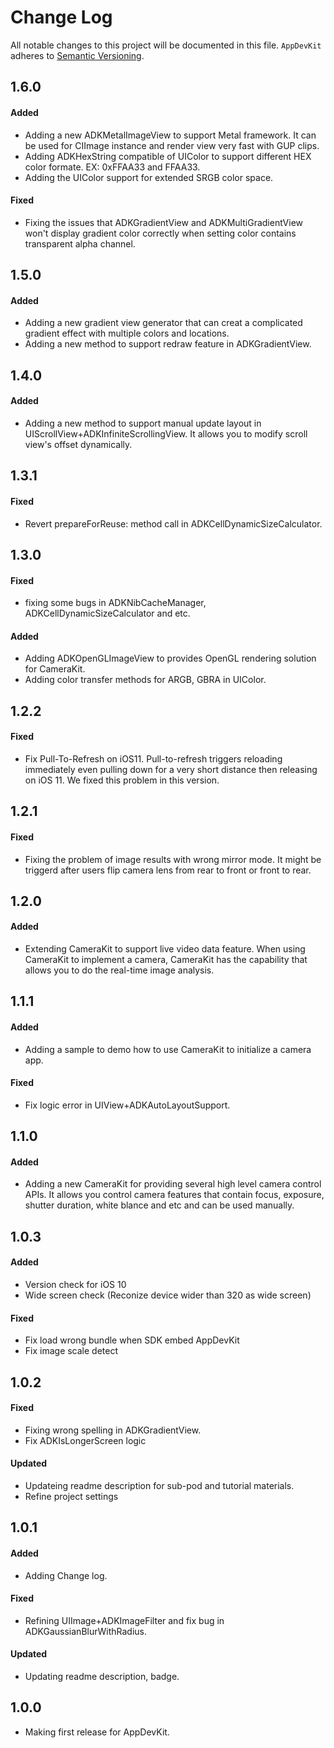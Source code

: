 # Change Log
All notable changes to this project will be documented in this file.
`AppDevKit` adheres to [Semantic Versioning](http://semver.org/).

## 1.6.0
#### Added
* Adding a new ADKMetalImageView to support Metal framework. It can be used for CIImage instance and render view very fast with GUP clips.
* Adding ADKHexString compatible of UIColor to support different HEX color formate. EX: 0xFFAA33 and FFAA33.
* Adding the UIColor support for extended SRGB color space.
#### Fixed
* Fixing the issues that ADKGradientView and ADKMultiGradientView won't display gradient color correctly when setting color contains transparent alpha channel.

## 1.5.0
#### Added
* Adding a new gradient view generator that can creat a complicated gradient effect with multiple colors and locations.
* Adding a new method to support redraw feature in ADKGradientView. 

## 1.4.0
#### Added
* Adding a new method to support manual update layout in UIScrollView+ADKInfiniteScrollingView. It allows you to modify scroll view's offset dynamically. 

## 1.3.1
#### Fixed
* Revert prepareForReuse: method call in ADKCellDynamicSizeCalculator.

## 1.3.0
#### Fixed
* fixing some bugs in ADKNibCacheManager, ADKCellDynamicSizeCalculator and etc.

#### Added 
* Adding ADKOpenGLImageView to provides OpenGL rendering solution for CameraKit.
* Adding color transfer methods for ARGB, GBRA in UIColor.

## 1.2.2
#### Fixed
* Fix Pull-To-Refresh on iOS11. Pull-to-refresh triggers reloading immediately even pulling down for a very short distance then releasing on iOS 11. We fixed this problem in this version.

## 1.2.1
#### Fixed
* Fixing the problem of image results with wrong mirror mode. It might be triggerd after users flip camera lens from rear to front or front to rear.  

## 1.2.0
#### Added
* Extending CameraKit to support live video data feature. When using CameraKit to implement a camera, CameraKit has the capability that allows you to do the real-time image analysis.   

## 1.1.1
#### Added
* Adding a sample to demo how to use CameraKit to initialize a camera app.
#### Fixed
* Fix logic error in UIView+ADKAutoLayoutSupport.   

## 1.1.0
#### Added
* Adding a new CameraKit for providing several high level camera control APIs. It allows you control camera features that contain focus, exposure, shutter duration, white blance and etc and can be used manually.    

## 1.0.3
#### Added
* Version check for iOS 10
* Wide screen check (Reconize device wider than 320 as wide screen)
#### Fixed
* Fix load wrong bundle when SDK embed AppDevKit
* Fix image scale detect

## 1.0.2
#### Fixed
* Fixing wrong spelling in ADKGradientView.
* Fix ADKIsLongerScreen logic

#### Updated
* Updateing readme description for sub-pod and tutorial materials.
* Refine project settings

## 1.0.1
#### Added
* Adding Change log.
#### Fixed
* Refining UIImage+ADKImageFilter and fix bug in ADKGaussianBlurWithRadius.
#### Updated
* Updating readme description, badge.

## 1.0.0
* Making first release for AppDevKit.
